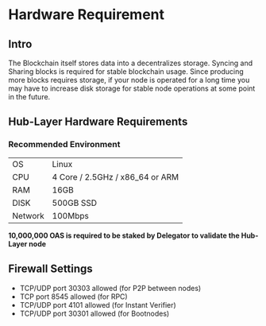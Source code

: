 # Hardware Requirement


## Intro
The Blockchain itself stores data into a decentralizes storage.
Syncing and Sharing blocks is required for stable blockchain usage.
Since producing more blocks requires storage, if your node is operated for a long time you may have to increase disk storage for stable node operations at some point in the future.

## Hub-Layer Hardware Requirements

### Recommended Environment
|||
|--|---------|
|OS|Linux|
|CPU|4 Core / 2.5GHz / x86_64 or ARM|
|RAM|16GB|
|DISK|500GB SSD|
|Network|100Mbps|

**10,000,000 OAS is required to be staked by Delegator to validate the Hub-Layer node**

## Firewall Settings
- TCP/UDP port 30303 allowed (for P2P between nodes)
- TCP port 8545 allowed (for RPC)
- TCP/UDP port 4101 allowed (for Instant Verifier)
- TCP/UDP port 30301 allowed (for Bootnodes)
